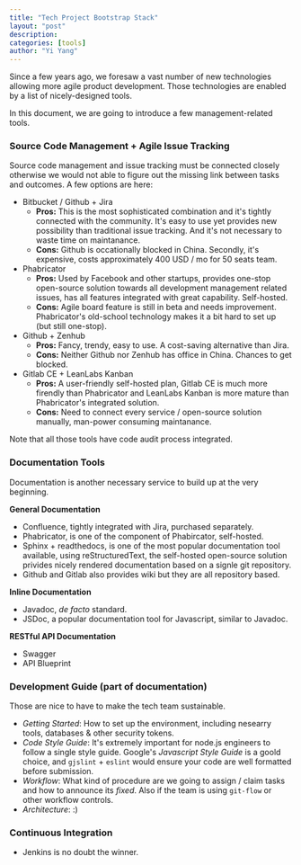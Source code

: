 ```yaml
---
title: "Tech Project Bootstrap Stack"
layout: "post"
description: 
categories: [tools]
author: "Yi Yang"
---
```


Since a few years ago, we foresaw a vast number of new technologies allowing  more agile product development. Those technologies are enabled by a list of nicely-designed tools.

In this document, we are going to introduce a few management-related tools.

### Source Code Management + Agile Issue Tracking

Source code management and issue tracking must be connected closely otherwise we would not able to figure out the missing link between tasks and outcomes. A few options are here:

* Bitbucket / Github + Jira 
    - __Pros:__ This is the most sophisticated combination and it's tightly connected with the community. It's easy to use yet provides new possibility than traditional issue tracking. And it's not necessary to waste time on maintanance.
    - __Cons:__ Github is occationally blocked in China. Secondly, it's expensive, costs approximately 400 USD / mo for 50 seats team.
* Phabricator
    - __Pros:__ Used by Facebook and other startups, provides one-stop open-source solution towards all development management related issues, has all features integrated with great capability. Self-hosted.
    - __Cons:__ Agile board feature is still in beta and needs improvement. Phabricator's old-school technology makes it a bit hard to set up (but still one-stop).
* Github + Zenhub
    - __Pros:__ Fancy, trendy, easy to use. A cost-saving alternative than Jira.
    - __Cons:__ Neither Github nor Zenhub has office in China. Chances to get blocked.
* Gitlab CE + LeanLabs Kanban
    - __Pros:__ A user-friendly self-hosted plan, Gitlab CE is much more firendly than Phabricator and LeanLabs Kanban is more mature than Phabricator's integrated solution.
    - __Cons:__ Need to connect every service / open-source solution manually, man-power consuming maintanance.

Note that all those tools have code audit process integrated.

### Documentation Tools

Documentation is another necessary service to build up at the very beginning.

__General Documentation__

* Confluence, tightly integrated with Jira, purchased separately.
* Phabricator, is one of the component of Phabircator, self-hosted.
* Sphinx + readthedocs, is one of the most popular documentation tool available, using reStructuredText, the self-hosted open-source solution privides nicely rendered documentation based on a signle git repository.
* Github and Gitlab also provides wiki but they are all repository based.

__Inline Documentation__

* Javadoc, _de facto_ standard.
* JSDoc, a popular documentation tool for Javascript, similar to Javadoc.

__RESTful API Documentation__

* Swagger
* API Blueprint

### Development Guide (part of documentation)

Those are nice to have to make the tech team sustainable.

* _Getting Started_: How to set up the environment, including nesearry tools, databases & other security tokens.
* _Code Style Guide_: It's extremely important for node.js engineers to follow a single style guide. Google's *Javascript Style Guide* is a goold choice, and `gjslint` + `eslint` would ensure your code are well formatted before submission.
* _Workflow_: What kind of procedure are we going to assign / claim tasks and how to announce its *fixed*. Also if the team is using `git-flow` or other workflow controls.
* _Architecture_: :)

### Continuous Integration

* Jenkins is no doubt the winner.
